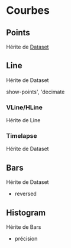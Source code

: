 # Courbes

## Points

Hérite de [Dataset](./components.md#dataset)

## Line

Hérite de Dataset

show-points', 'decimate

### VLine/HLine

Hérite de Line

### Timelapse

Hérite de Dataset

## Bars

Hérite de Dataset
+ reversed

## Histogram

Hérite de Bars
+ précision
